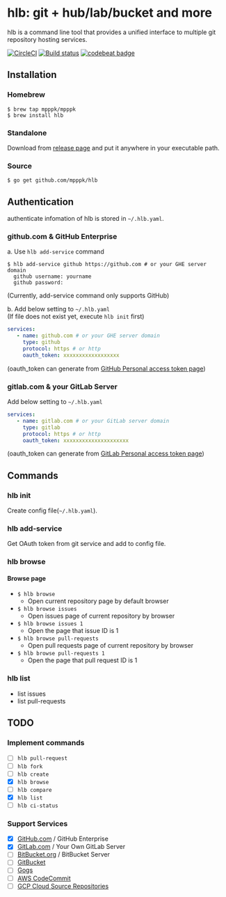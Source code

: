 # hlb: git + hub/lab/bucket and more
hlb is a command line tool that provides a unified interface to multiple git repository hosting services.

[![CircleCI](https://circleci.com/gh/mpppk/hlb/tree/master.svg?style=svg)](https://circleci.com/gh/mpppk/hlb/tree/master)
[![Build status](https://ci.appveyor.com/api/projects/status/9jw7n8ruxseys95n/branch/master?svg=true)](https://ci.appveyor.com/project/mpppk/hlb/branch/master)
[![codebeat badge](https://codebeat.co/badges/544129f2-79a9-4641-8399-f06581cd2c53)](https://codebeat.co/projects/github-com-mpppk-hlb-master)

## Installation
### Homebrew
```Shell
$ brew tap mpppk/mpppk
$ brew install hlb
```

### Standalone
Download from [release page](https://github.com/mpppk/hlb/releases) and put it anywhere in your executable path.

### Source
```Shell
$ go get github.com/mpppk/hlb
```

## Authentication
authenticate infomation of hlb is stored in `~/.hlb.yaml`.

### github.com & GitHub Enterprise
a. Use `hlb add-service` command
 ```Shell
 $ hlb add-service github https://github.com # or your GHE server domain
   github username: yourname
   github password:   
 ```
(Currently, add-service command only supports GitHub)

b. Add below setting to `~/.hlb.yaml`  
(If file does not exist yet, execute `hlb init` first)
```yaml
services:
   - name: github.com # or your GHE server domain
     type: github
     protocol: https # or http
     oauth_token: xxxxxxxxxxxxxxxxxx
```
(oauth_token can generate from [GitHub Personal access token page](https://github.com/settings/tokens))

### gitlab.com & your GitLab Server 
Add below setting to `~/.hlb.yaml`

```yaml
services:
   - name: gitlab.com # or your GitLab server domain
     type: gitlab
     protocol: https # or http
     oauth_token: xxxxxxxxxxxxxxxxxxxxx
```
(oauth_token can generate from [GitLab Personal access token page](https://gitlab.com/profile/personal_access_tokens))

## Commands
### hlb init
Create config file(`~/.hlb.yaml`).

### hlb add-service
Get OAuth token from git service and add to config file.

### hlb browse
#### Browse page
* `$ hlb browse`
    * Open current repository page by default browser
* `$ hlb browse issues`
    * Open issues page of current repository by browser
* `$ hlb browse issues 1` 
    * Open the page that issue ID is 1
* `$ hlb browse pull-requests`
    * Open pull requests page of current repository by browser
* `$ hlb browse pull-requests 1`
    * Open the page that pull request ID is 1

### hlb list
* list issues
* list pull-requests

## TODO
### Implement commands
- [ ] `hlb pull-request`
- [ ] `hlb fork`
- [ ] `hlb create`
- [x] `hlb browse`
- [ ] `hlb compare`
- [x] `hlb list`
- [ ] `hlb ci-status`

### Support Services
- [x] [GitHub.com](https://github.com) / GitHub Enterprise
- [x] [GitLab.com](https://gitlab.com) / Your Own GitLab Server
- [ ] [BitBucket.org](https://bitbucket.org) / BitBucket Server
- [ ] [GitBucket](https://github.com/gitbucket/gitbucket)
- [ ] [Gogs](https://gogs.io)
- [ ] [AWS CodeCommit](https://aws.amazon.com/codecommit/)
- [ ] [GCP Cloud Source Repositories](https://cloud.google.com/source-repositories/)
